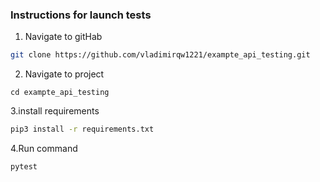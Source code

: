 ### Instructions for launch tests

1. Navigate to gitHab

```bash
git clone https://github.com/vladimirqw1221/exampte_api_testing.git
```

2. Navigate to project
```bach
cd exampte_api_testing
```

3.install requirements

```bash
pip3 install -r requirements.txt
```

4.Run command
```bash
pytest
```



